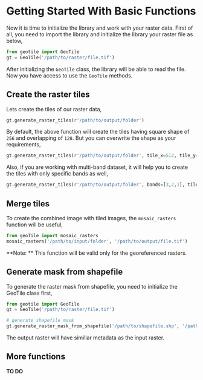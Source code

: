 # Getting Started With Basic Functions

Now it is time to initialize the library and work with your raster data. First of all, you need to import the library and initialize the library your raster file as below,

```python
from geotile import GeoTile
gt = GeoTile('/path/to/raster/file.tif')
```

After initializing the `GeoTile` class, the library will be able to read the file. Now you have access to use the `GeoTile` methods.

## Create the raster tiles

Lets create the tiles of our raster data,

```python
gt.generate_raster_tiles(r'/path/to/output/folder')
```

By default, the above function will create the tiles having square shape of `256` and overlapping of `128`. But you can overwrite the shape as your requirements,

```python
gt.generate_raster_tiles(r'/path/to/output/folder', tile_x=512, tile_y=512, stride_x=0, stride_y=0)
```

Also, if you are working with multi-band dataset, it will help you to create the tiles with only specific bands as well,

```python
gt.generate_raster_tiles(r'/path/to/output/folder', bands=[3,2,1], tile_x=512, tile_y=512, stride_x=0, stride_y=0)
```

## Merge tiles

To create the combined image with tiled images, the `mosaic_rasters` function will be useful,

```python
from geoTile import mosaic_rasters
mosaic_rasters('/path/to/input/folder', '/path/to/output/file.tif')
```

**Note: ** This function will be valid only for the georeferenced rasters.

## Generate mask from shapefile

To generate the raster mask from shapefile, you need to initialize the GeoTile class first,

```python
from geotile import GeoTile
gt = GeoTile('/path/to/raster/file.tif')

# generate shapefile mask
gt.generate_raster_mask_from_shapefile('/path/to/shapefile.shp', '/path/to/output/file.tif')
```

The output raster will have simillar metadata as the input raster.

## More functions

**TO DO**
